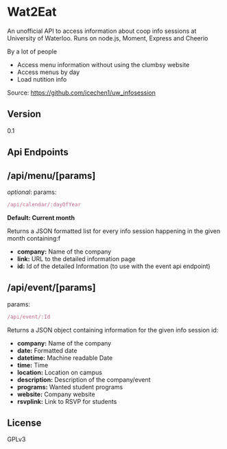 Wat2Eat
=========

An unofficial API to access information about coop info sessions at University of Waterloo. Runs on node.js, Moment, Express and Cheerio

By a lot of people

  - Access menu information without using the clumbsy website
  - Access menus by day
  - Load nutition info

Source: https://github.com/icechen1/uw_infosession

Version
----

0.1

Api Endpoints
-----------

/api/menu/[params]
----

*optional*: params:

```js
/api/calendar/:dayOfYear
```

**Default: Current month**

Returns a JSON formatted list for every info session happening in the given month containing:f

* **company:** Name of the company
* **link:** URL to the detailed information page
* **id:** Id of the detailed Information (to use with the event api endpoint)

/api/event/[params]
----
params:

```js
/api/event/:Id
```

Returns a JSON object containing information for the given info session id:

* **company:** Name of the company
* **date:** Formatted date
* **datetime:** Machine readable Date
* **time:** Time
* **location:** Location on campus
* **description:** Description of the company/event
* **programs:** Wanted student programs
* **website:** Company website
* **rsvplink:** Link to RSVP for students

License
----

GPLv3